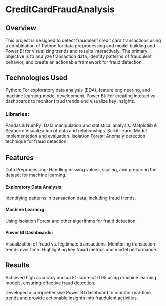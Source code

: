 # CreditCardFraudAnalysis

## Overview
This project is designed to detect fraudulent credit card transactions using a combination of Python for data preprocessing and model building and Power BI for visualizing trends and results interactively. The primary objective is to analyze transaction data, identify patterns of fraudulent behavior, and create an actionable framework for fraud detection.

## Technologies Used
 Python: For exploratory data analysis (EDA), feature engineering, and machine learning model development.
 Power BI: For creating interactive dashboards to monitor fraud trends and visualize key insights.
### Libraries:
 Pandas & NumPy: Data manipulation and statistical analysis.
 Matplotlib & Seaborn: Visualization of data and relationships.
 Scikit-learn: Model implementation and evaluation.
 Isolation Forest: Anomaly detection technique for fraud detection.

## Features
 Data Preprocessing: Handling missing values, scaling, and preparing the dataset for machine learning.
#### Exploratory Data Analysis: 
Identifying patterns in transaction data, including fraud trends.
#### Machine Learning: 
Using Isolation Forest and other algorithms for fraud detection.
#### Power BI Dashboards:
Visualization of fraud vs. legitimate transactions.
Monitoring transaction trends over time.
Highlighting key fraud metrics and model performance.

## Results
Achieved high accuracy and an F1-score of 0.95 using machine learning models, ensuring effective fraud detection.

Developed a comprehensive Power BI dashboard to monitor real-time trends and provide actionable insights into fraudulent activities.

